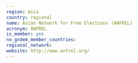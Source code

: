 ```yaml
---
region: Asia
country: regional
name: Asian Network for Free Elections (ANFREL)
acronym: ANFREL
is_member: yes
no_gndem_member_countries: 
regional_network: 
website: http://www.anfrel.org/
---
```

